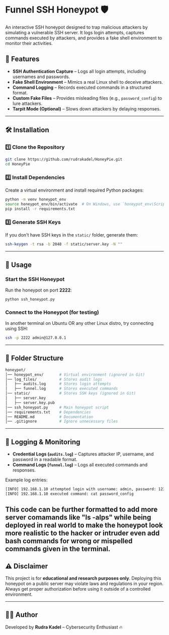 # **Funnel SSH Honeypot 🛡️**  

An interactive SSH honeypot designed to trap malicious attackers by simulating a vulnerable SSH server. It logs login attempts, captures commands executed by attackers, and provides a fake shell environment to monitor their activities.  

## **🚀 Features**  
- **SSH Authentication Capture** – Logs all login attempts, including usernames and passwords.  
- **Fake Shell Environment** – Mimics a real Linux shell to deceive attackers.  
- **Command Logging** – Records executed commands in a structured format.  
- **Custom Fake Files** – Provides misleading files (e.g., `password_config`) to lure attackers.  
- **Tarpit Mode (Optional)** – Slows down attackers by delaying responses.  

---

## **🛠️ Installation**  

### **1️⃣ Clone the Repository**  
```sh
git clone https://github.com/rudrakadel/HoneyPie.git
cd HoneyPie
```

### **2️⃣ Install Dependencies**  
Create a virtual environment and install required Python packages:  
```sh
python -m venv honeypot_env
source honeypot_env/bin/activate  # On Windows, use `honeypot_env\Scripts\activate`
pip install -r requirements.txt
```

### **3️⃣ Generate SSH Keys**  
If you don't have SSH keys in the `static/` folder, generate them:  
```sh
ssh-keygen -t rsa -b 2048 -f static/server.key -N ""
```

---

## **🚀 Usage**  

### **Start the SSH Honeypot**  
Run the honeypot on port **2222**:  
```sh
python ssh_honeypot.py
```

### **Connect to the Honeypot** (for testing)  
In another terminal on Ubuntu OR any other Linux distro, try connecting using SSH:  
```sh
ssh -p 2222 admin@127.0.0.1
```

---

## **📁 Folder Structure**  
```sh
honeypot/
│── honeypot_env/       # Virtual environment (ignored in Git)
│── log_files/          # Stores audit logs
│   ├── audits.log      # Stores login attempts
│   ├── funnel.log      # Stores executed commands
│── static/             # Stores SSH keys (ignored in Git)
│   ├── server.key      
│   ├── server.key.pub
│── ssh_honeypot.py     # Main honeypot script
│── requirements.txt    # Dependencies
│── README.md           # Documentation
│── .gitignore          # Ignore unnecessary files
```

---

## **📜 Logging & Monitoring**  

- **Credential Logs (`audits.log`)** – Captures attacker IP, username, and password in a readable format.  
- **Command Logs (`funnel.log`)** – Logs all executed commands and responses.  

Example log entries:  
```sh
[INFO] 192.168.1.10 attempted login with username: admin, password: 1234
[INFO] 192.168.1.10 executed command: cat password_config
```
This code can be further formatted to add more server comamands like "ls -alps" while being deployed in real world to make the honeypot look more realistic to the hacker or intruder even add bash commands for wrong or mispelled commands given in the terminal.
---

## **⚠️ Disclaimer**  
This project is for **educational and research purposes only**. Deploying this honeypot on a public server may violate laws and regulations in your region. Always get proper authorization before using it outside of a controlled environment.  

---

## **👨‍💻 Author**  
Developed by **Rudra Kadel** – Cybersecurity Enthusiast 🔥